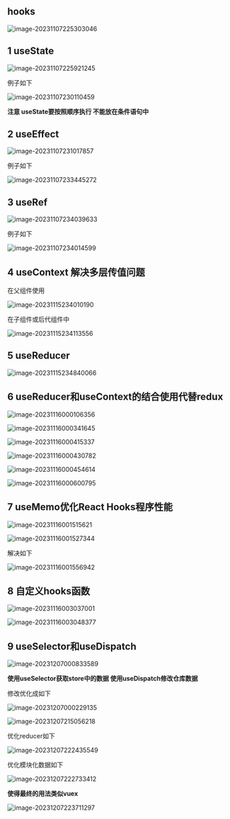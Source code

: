 ## hooks

![image-20231107225303046](E:\学习资料\images\image-20231107225303046.png)

## 1 useState

![image-20231107225921245](E:\学习资料\images\image-20231107225921245.png)

例子如下

![image-20231107230110459](E:\学习资料\images\image-20231107230110459.png)

**注意 useState要按照顺序执行 不能放在条件语句中**

##  2 useEffect

![image-20231107231017857](E:\学习资料\images\image-20231107231017857.png)

例子如下

![image-20231107233445272](E:\学习资料\images\image-20231107233445272.png)

##  3 useRef

![image-20231107234039633](E:\学习资料\images\image-20231107234039633.png)

例子如下

![image-20231107234014599](E:\学习资料\images\image-20231107234014599.png)

## 4 useContext 解决多层传值问题

在父组件使用

![image-20231115234010190](E:\学习资料\images\image-20231115234010190.png)

在子组件或后代组件中

![image-20231115234113556](E:\学习资料\images\image-20231115234113556.png)

## 5 useReducer

![image-20231115234840066](E:\学习资料\images\image-20231115234840066.png)

## 6 useReducer和useContext的结合使用代替redux

![image-20231116000106356](E:\学习资料\images\image-20231116000106356.png)



![image-20231116000341645](E:\学习资料\images\image-20231116000341645.png)

![image-20231116000415337](E:\学习资料\images\image-20231116000415337.png)

![image-20231116000430782](E:\学习资料\images\image-20231116000430782.png)

![image-20231116000454614](E:\学习资料\images\image-20231116000454614.png)

![image-20231116000600795](E:\学习资料\images\image-20231116000600795.png)

## 7 useMemo优化React Hooks程序性能

![image-20231116001515621](E:\学习资料\images\image-20231116001515621.png)

![image-20231116001527344](E:\学习资料\images\image-20231116001527344.png)

解决如下

![image-20231116001556942](E:\学习资料\images\image-20231116001556942.png)

##  8 自定义hooks函数

![image-20231116003037001](E:\学习资料\images\image-20231116003037001.png)

![image-20231116003048377](E:\学习资料\images\image-20231116003048377.png)

## 9 useSelector和useDispatch

![image-20231207000833589](E:\学习资料\images\image-20231207000833589.png)

**使用useSelector获取store中的数据 使用useDispatch修改仓库数据** 

修改优化成如下

![image-20231207000229135](E:\学习资料\images\image-20231207000229135.png)

![image-20231207215056218](E:\学习资料\images\image-20231207215056218.png)

优化reducer如下

![image-20231207222435549](E:\学习资料\images\image-20231207222435549.png)

优化模块化数据如下

![image-20231207222733412](E:\学习资料\images\image-20231207222733412.png)

**使得最终的用法类似vuex**

![image-20231207223711297](E:\学习资料\images\image-20231207223711297.png)
